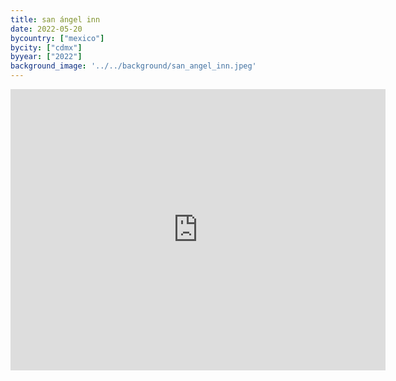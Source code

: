 ```yaml
---
title: san ángel inn
date: 2022-05-20
bycountry: ["mexico"]
bycity: ["cdmx"]
byyear: ["2022"]
background_image: '../../background/san_angel_inn.jpeg'
---
```


<iframe src="https://www.google.com/maps/embed?pb=!1m18!1m12!1m3!1d3764.444061545631!2d-99.20013032400165!3d19.349915743314813!2m3!1f0!2f0!3f0!3m2!1i1024!2i768!4f13.1!3m3!1m2!1s0x85d2001b2691f7b9%3A0xad8ac42c08c1b8a!2sSan%20%C3%81ngel%20Inn!5e0!3m2!1sen!2sus!4v1701984532453!5m2!1sen!2sus" width="600" height="450" style="border:0;" allowfullscreen="" loading="lazy" referrerpolicy="no-referrer-when-downgrade"></iframe>